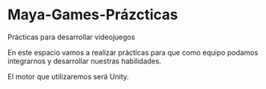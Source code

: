 # Maya-Games-Prázcticas
Prácticas para desarrollar videojuegos

En este espacio vamos a realizar prácticas para que como equipo podamos integrarnos y desarrollar nuestras habilidades.

El motor que utilizaremos será Unity.
